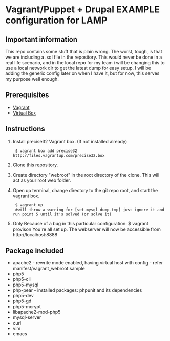# Vagrant/Puppet + Drupal EXAMPLE configuration for LAMP 
## Important information
This repo contains some stuff that is plain wrong. The worst, tough, is that we are including a .sql file  in the repository. This would never be done in a real life scenario, and in the local repo for my team i will be changing this to use a local network dir to get the latest dump for easy setup. I will be adding the generic config later on when I have it, but for now, this serves my purpose well enough. 

## Prerequisites
* [Vagrant](http://www.vagrantup.com/)
* [Virtual Box](https://www.virtualbox.org/)

## Instructions
1. Install precise32 Vagrant box. (If not installed already)

        $ vagrant box add precise32 http://files.vagrantup.com/precise32.box
    
2. Clone this repository.
3. Create directory "webroot" in the root directory of the clone. This will act as your root web folder.
4. Open up terminal, change directory to the git repo root, and start the vagrant box.

        $ vagrant up 
        #will throw a warning for [set-mysql-dump-tmp] just ignore it and run point 5 until it's solved (or solve it)
5. Only Because of a bug in this particular configuration: 
        $ vagrant provison
You're all set up. The webserver will now be accessible from http://localhost:8888

## Package included

* apache2 - rewrite mode enabled, having virtual host with config - refer manifest/vagrant_webroot.sample
* php5
* php5-cli
* php5-mysql
* php-pear - installed packages: phpunit and its dependencies
* php5-dev
* php5-gd
* php5-mcrypt
* libapache2-mod-php5
* mysql-server
* curl
* vim
* emacs


